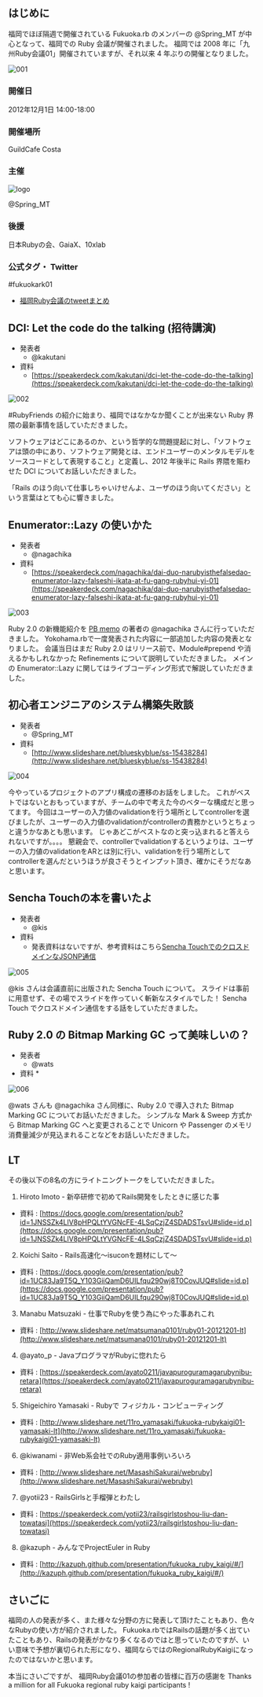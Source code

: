 ## はじめに

福岡でほぼ隔週で開催されている Fukuoka.rb のメンバーの @Spring\_MT が中心となって、福岡での Ruby 会議が開催されました。
福岡では 2008 年に「九州Ruby会議01」開催されていますが、それ以来 4 年ぶりの開催となりました。

![001](fukuokarubykaigi01/001.jpg)

### 開催日

2012年12月1日 14:00-18:00

### 開催場所

GuildCafe Costa

### 主催

![logo](fukuokarubykaigi01/logo-300.jpg)

@Spring\_MT

### 後援

日本Rubyの会、GaiaX、10xlab

### 公式タグ・ Twitter

\#fukuokark01

* [福岡Ruby会議のtweetまとめ](http://togetter.com/li/416276)

## DCI: Let the code do the talking (招待講演)
* 発表者
    * @kakutani
* 資料
    * [https://speakerdeck.com/kakutani/dci-let-the-code-do-the-talking](https://speakerdeck.com/kakutani/dci-let-the-code-do-the-talking)

![002](fukuokarubykaigi01/002.jpg)

\#RubyFriends の紹介に始まり、福岡ではなかなか聞くことが出来ない Ruby 界隈の最新事情を話していただきました。

ソフトウェアはどこにあるのか、という哲学的な問題提起に対し、「ソフトウェアは頭の中にあり、ソフトウェア開発とは、エンドユーザーのメンタルモデルをソースコードとして表現すること」と定義し、2012 年後半に Rails 界隈を賑わせた DCI についてお話しいただきました。

「Rails のほう向いて仕事しちゃいけせんよ、ユーザのほう向いてください」という言葉はとても心に響きました。

## Enumerator::Lazy の使いかた

* 発表者
    * @nagachika
* 資料
    * [https://speakerdeck.com/nagachika/dai-duo-narubyisthefalsedao-enumerator-lazy-falseshi-ikata-at-fu-gang-rubyhui-yi-01](https://speakerdeck.com/nagachika/dai-duo-narubyisthefalsedao-enumerator-lazy-falseshi-ikata-at-fu-gang-rubyhui-yi-01)

![003](http://f367.oreoka.com/photos/269/medium.jpg?1362615368)

Ruby 2.0 の新機能紹介を [PB memo](http://d.hatena.ne.jp/nagachika/ "PB memo") の著者の @nagachika さんに行っていただきました。
Yokohama.rbで一度発表された内容に一部追加した内容の発表となりました。
会議当日はまだ Ruby 2.0 はリリース前で、Module#prepend や消えるかもしれなかった Refinements について説明していただきました。
メインの Enumerator::Lazy に関してはライブコーディング形式で解説していただきました。


## 初心者エンジニアのシステム構築失敗談

* 発表者
    * @Spring\_MT
* 資料
    * [http://www.slideshare.net/blueskyblue/ss-15438284](http://www.slideshare.net/blueskyblue/ss-15438284)

![004](http://f367.oreoka.com/photos/275/medium.jpg?1362615438)

今やっているプロジェクトのアプリ構成の遷移のお話をしました。
これがベストではないとおもっていますが、チームの中で考えた今のベターな構成だと思ってます。
今回はユーザーの入力値のvalidationを行う場所としてcontrollerを選びましたが、ユーザーの入力値のvalidationがcontrollerの責務かというとちょっと違うかなあとも思います。
じゃあどこがベストなのと突っ込まれると答えられないですが。。。。
懇親会で、controllerでvalidationするというよりは、ユーザーの入力値のvalidationをARとは別に行い、validationを行う場所としてcontrollerを選んだというほうが良さそうとインプット頂き、確かにそうだなあと思います。

## Sencha Touchの本を書いたよ

* 発表者
    * @kis
* 資料
    * 発表資料はないですが、参考資料はこちら[Sencha TouchでのクロスドメインなJSONP通信](http://d.hatena.ne.jp/nowokay/20121203#1354560806)

![005](http://f367.oreoka.com/photos/278/medium.jpg?1362615463)

@kis さんは会議直前に出版された Sencha Touch について。
スライドは事前に用意せず、その場でスライドを作っていく斬新なスタイルでした！
Sencha Touch でクロスドメイン通信をする話をしていただきました。


## Ruby 2.0 の Bitmap Marking GC って美味しいの？

* 発表者
    * @wats
* 資料
    * 

![006](http://f367.oreoka.com/photos/281/medium.jpg?1362615509)

@wats さんも @nagachika さん同様に、Ruby 2.0 で導入された Bitmap Marking GC についてお話いただきました。
シンプルな Mark & Sweep 方式から Bitmap Marking GC へと変更されることで Unicorn や Passenger のメモリ消費量減少が見込まれることなどをお話しいただきました。

## LT

その後以下の8名の方にライトニングトークをしていただきました。

1. Hiroto Imoto - 新卒研修で初めてRails開発をしたときに感じた事
  * 資料 : [https://docs.google.com/presentation/pub?id=1JNSSZk4LlV8pHPQLtYVGNcFE-4LSqCzjZ4SDADSTsvU#slide=id.p](https://docs.google.com/presentation/pub?id=1JNSSZk4LlV8pHPQLtYVGNcFE-4LSqCzjZ4SDADSTsvU#slide=id.p)

2. Koichi Saito - Rails高速化〜isuconを題材にして〜
  * 資料 : [https://docs.google.com/presentation/pub?id=1UC83Ja9T5Q_Y103GiiQamD6UILfqu290wj8T0CovJUQ#slide=id.p](https://docs.google.com/presentation/pub?id=1UC83Ja9T5Q_Y103GiiQamD6UILfqu290wj8T0CovJUQ#slide=id.p)

3. Manabu Matsuzaki - 仕事でRubyを使う為にやった事あれこれ
  * 資料 : [http://www.slideshare.net/matsumana0101/ruby01-20121201-lt](http://www.slideshare.net/matsumana0101/ruby01-20121201-lt)

4. @ayato\_p - JavaプログラマがRubyに惚れたら
  * 資料 : [https://speakerdeck.com/ayato0211/javapuroguramagarubynibu-retara](https://speakerdeck.com/ayato0211/javapuroguramagarubynibu-retara)


5. Shigeichiro Yamasaki - Rubyで フィジカル・コンピューティング
  * 資料 : [http://www.slideshare.net/11ro_yamasaki/fukuoka-rubykaigi01-yamasaki-lt](http://www.slideshare.net/11ro_yamasaki/fukuoka-rubykaigi01-yamasaki-lt)

6. @kiwanami - 非Web系会社でのRuby適用事例いろいろ
  * 資料 : [http://www.slideshare.net/MasashiSakurai/webruby](http://www.slideshare.net/MasashiSakurai/webruby)

7. @yotii23 - RailsGirlsと手榴弾とわたし
  * 資料 : [https://speakerdeck.com/yotii23/railsgirlstoshou-liu-dan-towatasi](https://speakerdeck.com/yotii23/railsgirlstoshou-liu-dan-towatasi)

8. @kazuph - みんなでProjectEuler in Ruby
  * 資料 : [http://kazuph.github.com/presentation/fukuoka_ruby_kaigi/#/](http://kazuph.github.com/presentation/fukuoka_ruby_kaigi/#/)

## さいごに
福岡の人の発表が多く、また様々な分野の方に発表して頂けたこともあり、色々なRubyの使い方が紹介されました。
Fukuoka.rbではRailsの話題が多く出ていたこともあり、Railsの発表がかなり多くなるのではと思っていたのですが、いい意味で予想が裏切られた形になり、福岡ならではのRegionalRubyKaigiになったのではないかと思います。

本当にさいごですが、
福岡Ruby会議01の参加者の皆様に百万の感謝を
Thanks a million for all Fukuoka regional ruby kaigi participants !
